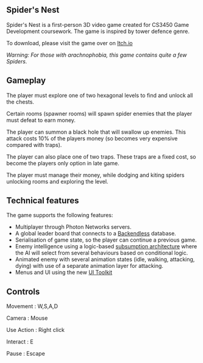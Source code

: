 ## Spider's Nest
Spider's Nest is a first-person 3D video game created for CS3450 Game Development coursework.
The game is inspired by tower defence genre.

To download, please visit the game over on [Itch.io](https://jr-morgan.itch.io/the-spiders-nest)

*Warning: For those with arachnophobia, this game contains quite a few Spiders.*

## Gameplay
The player must explore one of two hexagonal levels to find and unlock all the chests.

Certain rooms (spawner rooms) will spawn spider enemies that the player must defeat to earn money.

The player can summon a black hole that will swallow up enemies. This attack costs 10% of the players money (so becomes very expensive compared with traps).

The player can also place one of two traps. These traps are a fixed cost, so become the players only option in late game.

The player must manage their money, while dodging and kiting spiders unlocking rooms and exploring the level.

## Technical features
The game supports the following features:
 - Multiplayer through Photon Networks servers.
 - A global leader board that connects to a [Backendless](https://backendless.com/) database.
 - Serialisation of game state, so the player can continue a previous game.
 - Enemy intelligence using a logic-based [subsumption architecture](https://en.wikipedia.org/wiki/Subsumption_architecture) where the AI will select from several behaviours based on conditional logic.
 - Animated enemy with several animation states (idle, walking, attacking, dying) with use of a separate animation layer for attacking.
 - Menus and UI using the new [UI Toolkit](https://docs.unity3d.com/Manual/UI-system-compare.html)

## Controls
Movement : W,S,A,D

Camera : Mouse

Use Action : Right click

Interact : E

Pause : Escape

